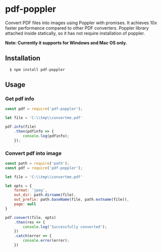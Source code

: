 # pdf-poppler

Convert PDF files into images using Poppler with promises. It achieves 10x faster performance compared to other PDF converters.
Poppler library attached inside statically, so it has not require installation of poppler.

**Note: Currently it supports for Windows and Mac OS only.**

## Installation
```
  $ npm install pdf-poppler
```

## Usage

### Get pdf info

```javascript
const pdf = require('pdf-poppler');

let file = 'C:\\tmp\\convertme.pdf'

pdf.info(file)
    .then(pdfinfo => {
        console.log(pdfinfo);
    });
```

### Convert pdf into image

```javascript
const path = require('path');
const pdf = require('pdf-poppler');

let file = 'C:\\tmp\\convertme.pdf'

let opts = {
    format: 'jpeg',
    out_dir: path.dirname(file),
    out_prefix: path.baseName(file, path.extname(file)),
    page: null
}

pdf.convert(file, opts)
    .then(res => {
        console.log('Successfully converted');
    })
    .catch(error => {
        console.error(error);
    })
```